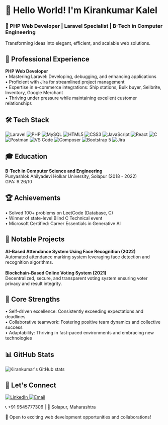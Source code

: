 <h1 align="left">👋 Hello World! I'm Kirankumar Kalel</h1>

<h3 align="left">🚀 PHP Web Developer | Laravel Specialist | B-Tech in Computer Engineering</h3>

<p align="left">
  Transforming ideas into elegant, efficient, and scalable web solutions. 
</p>

<h2 align="left">💼 Professional Experience</h2>

<p align="left">
  <strong>PHP Web Developer</strong><br>
  • Mastering Laravel: Developing, debugging, and enhancing applications<br>
  • Proficient with Jira for streamlined project management<br>
  • Expertise in e-commerce integrations: Ship stations, Bulk buyer, Sellbrite, Inventory, Google Merchant<br>
  • Thriving under pressure while maintaining excellent customer relationships
</p>

<h2 align="left">🛠️ Tech Stack</h2>

<p align="left">
  <img src="https://img.shields.io/badge/Laravel-FF2D20?style=for-the-badge&logo=laravel&logoColor=white" alt="Laravel">
  <img src="https://img.shields.io/badge/PHP-777BB4?style=for-the-badge&logo=php&logoColor=white" alt="PHP">
  <img src="https://img.shields.io/badge/MySQL-4479A1?style=for-the-badge&logo=mysql&logoColor=white" alt="MySQL">
  <img src="https://img.shields.io/badge/HTML5-E34F26?style=for-the-badge&logo=html5&logoColor=white" alt="HTML5">
  <img src="https://img.shields.io/badge/CSS3-1572B6?style=for-the-badge&logo=css3&logoColor=white" alt="CSS3">
  <img src="https://img.shields.io/badge/JavaScript-F7DF1E?style=for-the-badge&logo=javascript&logoColor=black" alt="JavaScript">
  <img src="https://img.shields.io/badge/React-61DAFB?style=for-the-badge&logo=react&logoColor=black" alt="React">
  <img src="https://img.shields.io/badge/C-00599C?style=for-the-badge&logo=c&logoColor=white" alt="C">
  <img src="https://img.shields.io/badge/Postman-FF6C37?style=for-the-badge&logo=postman&logoColor=white" alt="Postman">
  <img src="https://img.shields.io/badge/VS_Code-007ACC?style=for-the-badge&logo=visual-studio-code&logoColor=white" alt="VS Code">
  <img src="https://img.shields.io/badge/Composer-885630?style=for-the-badge&logo=composer&logoColor=white" alt="Composer">
  <img src="https://img.shields.io/badge/Bootstrap_5-7952B3?style=for-the-badge&logo=bootstrap&logoColor=white" alt="Bootstrap 5">
  <img src="https://img.shields.io/badge/Jira-0052CC?style=for-the-badge&logo=jira&logoColor=white" alt="Jira">
</p>
<h2 align="left">🎓 Education</h2>

<p align="left">
  <strong>B-Tech in Computer Science and Engineering</strong><br>
  Punyashlok Ahilyadevi Holkar University, Solapur (2018 - 2022)<br>
  GPA: 9.26/10
</p>

<h2 align="left">🏆 Achievements</h2>

<p align="left">
  • Solved 100+ problems on LeetCode (Database, C)<br>
  • Winner of state-level Blind C Technical event<br>
  • Microsoft Certified: Career Essentials in Generative AI
</p>

<h2 align="left">🚀 Notable Projects</h2>

<p align="left">
  <strong>AI-Based Attendance System Using Face Recognition (2022)</strong><br>
  Automated attendance marking system leveraging face detection and recognition algorithms.<br><br>
  <strong>Blockchain-Based Online Voting System (2021)</strong><br>
  Decentralized, secure, and transparent voting system ensuring voter privacy and result integrity.
</p>

<h2 align="left">💪 Core Strengths</h2>

<p align="left">
  • Self-driven excellence: Consistently exceeding expectations and deadlines<br>
  • Collaborative teamwork: Fostering positive team dynamics and collective success<br>
  • Adaptability: Thriving in fast-paced environments and embracing new technologies
</p>

<h2 align="left">📊 GitHub Stats</h2>

<p align="left">
  <img src="https://github-readme-stats.vercel.app/api?username=kirankumarkalel&show_icons=true&theme=radical" alt="Kirankumar's GitHub stats">
</p>

<h2 align="left">🤝 Let's Connect</h2>

<p align="left">
  <a href="https://www.linkedin.com/in/kirankumar-kalel-020076219/" target="_blank">
    <img src="https://img.shields.io/badge/LinkedIn-0077B5?style=for-the-badge&logo=linkedin&logoColor=white" alt="LinkedIn">
  </a>
  <a href="mailto:kirankumarkalel17@gmail.com">
    <img src="https://img.shields.io/badge/Email-D14836?style=for-the-badge&logo=gmail&logoColor=white" alt="Email">
  </a>
</p>

<p align="left">
  📞 +91 9545777306 | 📍 Solapur, Maharashtra
</p>

<p align="left">
  💼 Open to exciting web development opportunities and collaborations!
</p>
